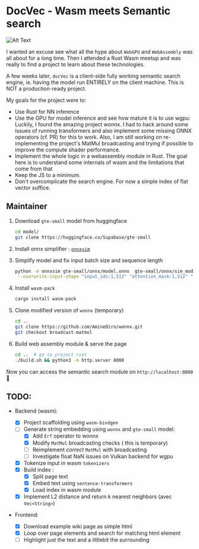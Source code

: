 # DocVec - Wasm meets Semantic search

![Alt Text](./data/output.gif)

I wanted an excuse see what all the hype about `WebGPU` and `WebAssembly` was all about for a long time. Then I attended a Rust Wasm meetup and was really to find a project to learn about these technologies.

A few weeks later, `docVec` is a client-side fully working semantic search engine, ie. having the model run ENTIRELY on the client machine. This is NOT a production-ready project.

My goals for the project were to:

- Use Rust for NN inference
- Use the GPU for model inference and see how mature it is to use wgpu: Luckily, I found the amazing project wonnx. I had to hack around some issues of running transformers and also implement some missing ONNX operators (cf. PR) for this to work. Also, I am still working on re-implementing the project's MatMul broadcasting and trying if possible to improve the compute shader performance.
- Implement the whole logic in a webassembly module in Rust. The goal here is to understand some internals of wasm and the limitations that come from that
- Keep the JS to a minimum.
- Don't overcomplicate the search engine. For now a simple index of flat vector suffice.

## Maintainer

1. Download `gte-small` model from huggingface
   ```bash
   cd model/
   git clone https://huggingface.co/Supabase/gte-small
   ```
2. Install onnx simplifier : [`onnxsim`](https://github.com/daquexian/onnx-simplifier)
3. Simplify model and fix input batch size and sequence length
   ```bash
   python -m onnxsim gte-small/onnx/model.onnx  gte-small/onnx/sim_model.onnx \
    --overwrite-input-shape "input_ids:1,512" "attention_mask:1,512" "token_type_ids:1,512"
   ```
4. Install `wasm-pack`

   ```bash
   cargo install wasm-pack
   ```

5. Clone modified version of `wonnx` (temporary)

   ```bash
   cd ..
   git clone https://github.com/AmineDiro/wonnx.git
   git checkout broadcast-matmul
   ```

6. Build web assembly module & serve the page
   ```bash
   cd ..  # go to project root
   ./build.sh && python3 -m http.server 8000
   ```

Now you can access the semantic search module on `http://localhost:8000` 🌟

## TODO:

- Backend (wasm):

  - [x] Project scaffolding using `wasm-bindgen`
  - [ ] Generate string embedding using `wonnx` and `gte-small` model:
    - [x] Add `Erf` operator to wonnx
    - [x] Modify `MatMul` broadcasting checks ( this is temporary)
    - [ ] Reimplement _correct_ `MatMul` with broadcasting
    - [ ] Investigate float NaN issues on Vulkan backend for wgpu
  - [x] Tokenize input in wasm `tokenizers`
  - [x] Build index :
    - [x] Split page text
    - [x] Embed text using `sentence-transformers`
    - [x] Load index in wasm module
  - [x] Implement L2 distance and return k nearest neighbors (avec `Vec<String>`)

- Frontend:
  - [x] Download example wiki page as simple html
  - [x] Loop over page elements and search for matching html element
  - [ ] Highlight just the text and a littlebit the surrounding
